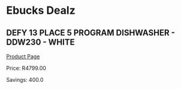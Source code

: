 
# Ebucks Dealz
## DEFY 13 PLACE 5 PROGRAM DISHWASHER - DDW230 - WHITE
[Product Page](https://www.ebucks.com/web/shop/productSelected.do?prodId=966138055&catId=704983786)

Price: R4799.00

Savings: 400.0


	
